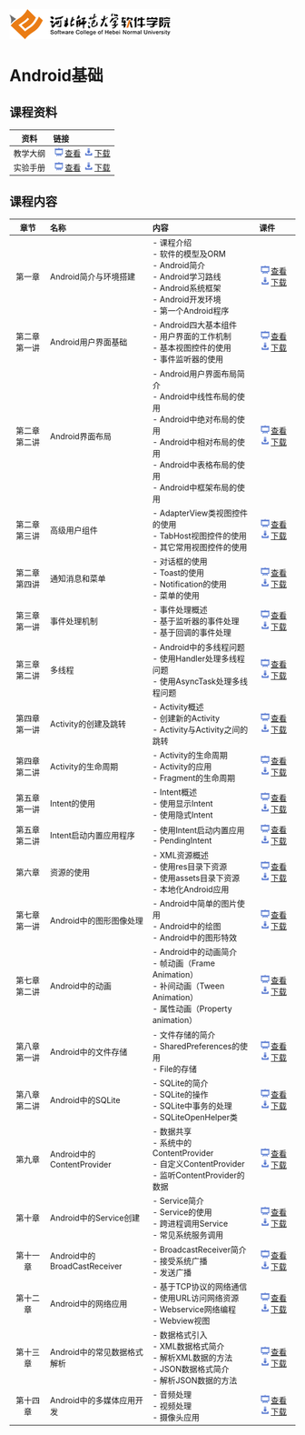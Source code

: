 ![河北师范大学软件学院](./image/logo.png)

# Android基础

## 课程资料

|资料|链接|
|:---:|:---|
|教学大纲|[<img src="./image/presentation.png" height="15" />查看](./materials/outline.pdf)  [<img src="./image/download.png" height="15" />下载](./materials/outline.doc) |
|实验手册|[<img src="./image/presentation.png" height="15" />查看](./materials/exper.pdf)  [<img src="./image/download.png" height="15" />下载](./materials/exper.doc) |

## 课程内容

| 章节 | 名称 | 内容 | 课件 | 
|:---:|:---|:---|:---|
|第一章|Android简介与环境搭建|- 课程介绍<br/>- 软件的模型及ORM<br/>- Android简介<br/>- Android学习路线<br/>- Android系统框架<br/>- Android开发环境<br/>- 第一个Android程序|[<img src="./image/presentation.png" height="15" />查看](./materials/pdf/ch01.pdf) [<img src="./image/download.png" height="15" />下载](./materials/slides/ch01.pptx)|
|第二章 第一讲|Android用户界面基础|- Android四大基本组件<br/>- 用户界面的工作机制<br/>- 基本视图控件的使用<br/>- 事件监听器的使用|[<img src="./image/presentation.png" height="15" />查看](./materials/pdf/ch02-1.pdf) [<img src="./image/download.png" height="15" />下载](./materials/slides/ch02-1.pptx)|
|第二章 第二讲|Android界面布局|- Android用户界面布局简介<br/>- Android中线性布局的使用<br/>- Android中绝对布局的使用<br/>- Android中相对布局的使用<br/>- Android中表格布局的使用<br/>- Android中框架布局的使用|[<img src="./image/presentation.png" height="15" />查看](./materials/pdf/ch02-2.pdf) [<img src="./image/download.png" height="15" />下载](./materials/slides/ch02-2.pptx)|
|第二章 第三讲|高级用户组件|- AdapterView类视图控件的使用<br/>- TabHost视图控件的使用<br/>- 其它常用视图控件的使用|[<img src="./image/presentation.png" height="15" />查看](./materials/pdf/ch02-3.pdf) [<img src="./image/download.png" height="15" />下载](./materials/slides/ch02-3.pptx)|
|第二章 第四讲|通知消息和菜单|- 对话框的使用<br/>- Toast的使用<br/>- Notification的使用<br/>- 菜单的使用|[<img src="./image/presentation.png" height="15" />查看](./materials/pdf/ch02-4.pdf) [<img src="./image/download.png" height="15" />下载](./materials/slides/ch02-4.pptx)|
|第三章 第一讲|事件处理机制|- 事件处理概述<br/>- 基于监听器的事件处理<br/>- 基于回调的事件处理|[<img src="./image/presentation.png" height="15" />查看](./materials/pdf/ch03-1.pdf) [<img src="./image/download.png" height="15" />下载](./materials/slides/ch03-1.pptx)|
|第三章 第二讲|多线程|- Android中的多线程问题<br/>- 使用Handler处理多线程问题<br/>- 使用AsyncTask处理多线程问题|[<img src="./image/presentation.png" height="15" />查看](./materials/pdf/ch03-2.pdf) [<img src="./image/download.png" height="15" />下载](./materials/slides/ch03-2.pptx)|
|第四章 第一讲|Activity的创建及跳转|- Activity概述<br/>- 创建新的Activity<br/>- Activity与Activity之间的跳转|[<img src="./image/presentation.png" height="15" />查看](./materials/pdf/ch04-1.pdf) [<img src="./image/download.png" height="15" />下载](./materials/slides/ch04-1.pptx)|
|第四章 第二讲|Activity的生命周期|- Activity的生命周期<br/>- Activity的应用<br/>- Fragment的生命周期|[<img src="./image/presentation.png" height="15" />查看](./materials/pdf/ch04-2.pdf) [<img src="./image/download.png" height="15" />下载](./materials/slides/ch04-2.pptx)|
|第五章 第一讲|Intent的使用|- Intent概述<br/>- 使用显示Intent<br/>- 使用隐式Intent|[<img src="./image/presentation.png" height="15" />查看](./materials/pdf/ch05-1.pdf) [<img src="./image/download.png" height="15" />下载](./materials/slides/ch05-1.pptx)|
|第五章 第二讲|Intent启动内置应用程序|- 使用Intent启动内置应用<br/>- PendingIntent|[<img src="./image/presentation.png" height="15" />查看](./materials/pdf/ch05-2.pdf) [<img src="./image/download.png" height="15" />下载](./materials/slides/ch05-2.pptx)|
|第六章|资源的使用|- XML资源概述<br/>- 使用res目录下资源<br/>- 使用assets目录下资源<br/>- 本地化Android应用|[<img src="./image/presentation.png" height="15" />查看](./materials/pdf/ch06.pdf) [<img src="./image/download.png" height="15" />下载](./materials/slides/ch06.pptx)|
|第七章 第一讲|Android中的图形图像处理|- Android中简单的图片使用<br/>- Android中的绘图<br/>- Android中的图形特效|[<img src="./image/presentation.png" height="15" />查看](./materials/pdf/ch07-1.pdf) [<img src="./image/download.png" height="15" />下载](./materials/slides/ch07-1.pptx)|
|第七章 第二讲|Android中的动画|- Android中的动画简介<br/>- 帧动画（Frame Animation）<br/>- 补间动画（Tween Animation）<br/>- 属性动画（Property animation）|[<img src="./image/presentation.png" height="15" />查看](./materials/pdf/ch07-2.pdf) [<img src="./image/download.png" height="15" />下载](./materials/slides/ch07-2.pptx)|
|第八章 第一讲|Android中的文件存储|- 文件存储的简介<br/>- SharedPreferences的使用<br/>- File的存储|[<img src="./image/presentation.png" height="15" />查看](./materials/pdf/ch08-1.pdf) [<img src="./image/download.png" height="15" />下载](./materials/slides/ch08-1.pptx)|
|第八章 第二讲|Android中的SQLite|- SQLite的简介<br/>- SQLite的操作<br/>- SQLite中事务的处理<br/>- SQLiteOpenHelper类|[<img src="./image/presentation.png" height="15" />查看](./materials/pdf/ch08-2.pdf) [<img src="./image/download.png" height="15" />下载](./materials/slides/ch08-2.pptx)|
|第九章|Android中的ContentProvider|- 数据共享<br/>- 系统中的ContentProvider<br/>- 自定义ContentProvider<br/>- 监听ContentProvider的数据|[<img src="./image/presentation.png" height="15" />查看](./materials/pdf/ch09.pdf) [<img src="./image/download.png" height="15" />下载](./materials/slides/ch09.pptx)|
|第十章|Android中的Service创建|- Service简介<br/>- Service的使用<br/>- 跨进程调用Service<br/>- 常见系统服务调用|[<img src="./image/presentation.png" height="15" />查看](./materials/pdf/ch10.pdf) [<img src="./image/download.png" height="15" />下载](./materials/slides/ch10.pptx)|
|第十一章|Android中的BroadCastReceiver|- BroadcastReceiver简介<br/>- 接受系统广播<br/>- 发送广播|[<img src="./image/presentation.png" height="15" />查看](./materials/pdf/ch11.pdf) [<img src="./image/download.png" height="15" />下载](./materials/slides/ch11.pptx)|
|第十二章|Android中的网络应用|- 基于TCP协议的网络通信<br/>- 使用URL访问网络资源<br/>- Webservice网络编程<br/>- Webview视图|[<img src="./image/presentation.png" height="15" />查看](./materials/pdf/ch12.pdf) [<img src="./image/download.png" height="15" />下载](./materials/slides/ch12.pptx)|
|第十三章|Android中的常见数据格式解析|- 数据格式引入<br/>- XML数据格式简介<br/>- 解析XML数据的方法<br/>- JSON数据格式简介<br/>- 解析JSON数据的方法|[<img src="./image/presentation.png" height="15" />查看](./materials/pdf/ch13.pdf) [<img src="./image/download.png" height="15" />下载](./materials/slides/ch13.pptx)|
|第十四章|Android中的多媒体应用开发|- 音频处理<br/>- 视频处理<br/>- 摄像头应用|[<img src="./image/presentation.png" height="15" />查看](./materials/pdf/ch14.pdf) [<img src="./image/download.png" height="15" />下载](./materials/slides/ch14.pptx)|

